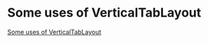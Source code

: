 # Some uses of VerticalTabLayout
[Some uses of VerticalTabLayout](https://aiwithcloud.com/2022/09/16/some_uses_of_verticaltablayout/)